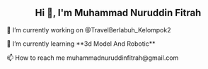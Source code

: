 <div style="text-align: center;">
    <H2>Hi 👋, I'm Muhammad Nuruddin Fitrah </H2>
</div>
<!--
**AddienGM/AddienGM** is a ✨ _special_ ✨ repository because its `README.md` (this file) appears on your GitHub profile.
Here are some ideas to get you started:
- 🔭 I’m currently working on ...
- 🌱 I’m currently learning ...
- 👯 I’m looking to collaborate on ...
- 🤔 I’m looking for help with ...
- 💬 Ask me about ...
- 📫 How to reach me: ...
- 😄 Pronouns: ...
- ⚡ Fun fact: ...
-->
<div>
    <p>🔭 I’m currently working on @TravelBerlabuh_Kelompok2</p>
    <p>🌱 I’m currently learning **3d Model And Robotic**</p>
    <p>📫 How to reach me muhammadnuruddinfitrah@gmail.com</p>
</div>


